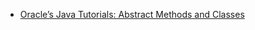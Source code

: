 <panel header="{{ icon_resource }} Resources" expanded>

* [Oracle’s Java Tutorials: Abstract Methods and Classes](https://docs.oracle.com/javase/tutorial/java/IandI/abstract.html)

</panel>